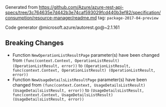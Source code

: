 Generated from https://github.com/Azure/azure-rest-api-specs/tree/3c764635e7d442b3e74caf593029fcd440b3ef82/specification/consumption/resource-manager/readme.md tag: `package-2017-04-preview`

Code generator @microsoft.azure/autorest.go@~2.1.161

## Breaking Changes

- Function `NewOperationListResultPage` parameter(s) have been changed from `(func(context.Context, OperationListResult) (OperationListResult, error))` to `(OperationListResult, func(context.Context, OperationListResult) (OperationListResult, error))`
- Function `NewUsageDetailsListResultPage` parameter(s) have been changed from `(func(context.Context, UsageDetailsListResult) (UsageDetailsListResult, error))` to `(UsageDetailsListResult, func(context.Context, UsageDetailsListResult) (UsageDetailsListResult, error))`
